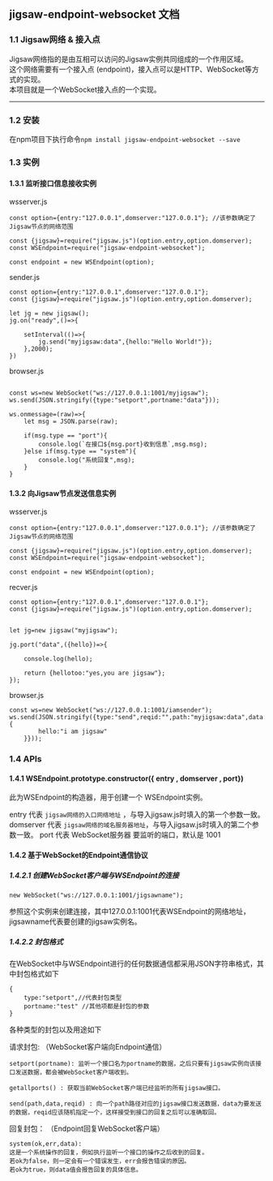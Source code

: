 ## jigsaw-endpoint-websocket 文档

### 1.1 Jigsaw网络 & 接入点
    
Jigsaw网络指的是由互相可以访问的Jigsaw实例共同组成的一个作用区域。   
这个网络需要有一个接入点 (endpoint)，接入点可以是HTTP、WebSocket等方式的实现。    
本项目就是一个WebSocket接入点的一个实现。   
   
----------
   
### 1.2 安装
  
在npm项目下执行命令```npm install jigsaw-endpoint-websocket --save```   
    
   
### 1.3 实例   
   
#### 1.3.1 监听接口信息接收实例   
   
wsserver.js   
```
const option={entry:"127.0.0.1",domserver:"127.0.0.1"}; //该参数确定了Jigsaw节点的网络范围

const {jigsaw}=require("jigsaw.js")(option.entry,option.domserver);
const WSEndpoint=require("jigsaw-endpoint-websocket");

const endpoint = new WSEndpoint(option);

```
   
sender.js   
```
const option={entry:"127.0.0.1",domserver:"127.0.0.1"};
const {jigsaw}=require("jigsaw.js")(option.entry,option.domserver);

let jg = new jigsaw();
jg.on("ready",()=>{

	setInterval(()=>{
		jg.send("myjigsaw:data",{hello:"Hello World!"});
	},2000);
})

```
   
browser.js   
```

const ws=new WebSocket("ws://127.0.0.1:1001/myjigsaw");
ws.send(JSON.stringify({type:"setport",portname:"data"}));

ws.onmessage=(raw)=>{
	let msg = JSON.parse(raw);

	if(msg.type == "port"){
		console.log(`在接口${msg.port}收到信息`,msg.msg);
	}else if(msg.type == "system"){
		console.log("系统回复",msg);
	}
}
```
   
#### 1.3.2 向Jigsaw节点发送信息实例
   
wsserver.js   
```
const option={entry:"127.0.0.1",domserver:"127.0.0.1"}; //该参数确定了Jigsaw节点的网络范围

const {jigsaw}=require("jigsaw.js")(option.entry,option.domserver);
const WSEndpoint=require("jigsaw-endpoint-websocket");

const endpoint = new WSEndpoint(option);

```
   
recver.js   
```
const option={entry:"127.0.0.1",domserver:"127.0.0.1"};
const {jigsaw}=require("jigsaw.js")(option.entry,option.domserver);


let jg=new jigsaw("myjigsaw");

jg.port("data",({hello})=>{

	console.log(hello);

	return {hellotoo:"yes,you are jigsaw"};
});

```
   
browser.js   
```
const ws=new WebSocket("ws://127.0.0.1:1001/iamsender");
ws.send(JSON.stringify({type:"send",reqid:"",path:"myjigsaw:data",data:{
		hello:"i am jigsaw"
	}}));
```
    
### 1.4 APIs
    
#### 1.4.1 WSEndpoint.prototype.constructor({ entry , domserver , port})
    
此为WSEndpoint的构造器，用于创建一个 WSEndpoint实例。

entry 代表 ```jigsaw网络的入口网络地址``` ，与导入jigsaw.js时填入的第一个参数一致。
domserver 代表 ```jigsaw网络的域名服务器地址```，与导入jigsaw.js时填入的第二个参数一致。
port 代表 WebSocket服务器 要监听的端口，默认是 1001

#### 1.4.2 基于WebSocket的Endpoint通信协议

##### 1.4.2.1 创建WebSocket客户端与WSEndpoint的连接

```
new WebSocket("ws://127.0.0.1:1001/jigsawname");
```
参照这个实例来创建连接，其中127.0.0.1:1001代表WSEndpoint的网络地址，    
jigsawname代表要创建的jigsaw实例名。

##### 1.4.2.2 封包格式
   
在WebSocket中与WSEndpoint进行的任何数据通信都采用JSON字符串格式，其中封包格式如下   
```
{
	type:"setport",//代表封包类型
	portname:"test" //其他项都是封包的参数
}
```
   
各种类型的封包以及用途如下   
   
请求封包: （WebSocket客户端向Endpoint通信）   
```
setport(portname): 监听一个接口名为portname的数据，之后只要有jigsaw实例向该接口发送数据，都会被WebSocket客户端收到。

getallports() : 获取当前WebSocket客户端已经监听的所有jigsaw接口。

send(path,data,reqid) : 向一个path路径对应的jigsaw接口发送数据，data为要发送的数据，reqid应该随机指定一个，这样接受到接口的回复之后可以准确取回。
```
   
回复封包： （Endpoint回复WebSocket客户端）   
   
```
system(ok,err,data): 
这是一个系统操作的回复，例如执行监听一个接口的操作之后收到的回复。
若ok为false，则一定会有一个错误发生，err会报告错误的原因。
若ok为true，则data值会报告回复的具体信息。

```
